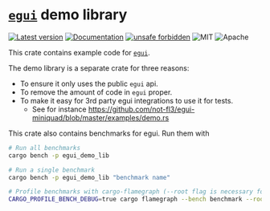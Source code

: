 # [`egui`](https://github.com/emilk/egui) demo library

[![Latest version](https://img.shields.io/crates/v/egui_demo_lib.svg)](https://crates.io/crates/egui_demo_lib)
[![Documentation](https://docs.rs/egui_demo_lib/badge.svg)](https://docs.rs/egui_demo_lib)
[![unsafe forbidden](https://img.shields.io/badge/unsafe-forbidden-success.svg)](https://github.com/rust-secure-code/safety-dance/)
![MIT](https://img.shields.io/badge/license-MIT-blue.svg)
![Apache](https://img.shields.io/badge/license-Apache-blue.svg)

This crate contains example code for [`egui`](https://github.com/emilk/egui).

The demo library is a separate crate for three reasons:

* To ensure it only uses the public `egui` api.
* To remove the amount of code in `egui` proper.
* To make it easy for 3rd party egui integrations to use it for tests.
  - See for instance https://github.com/not-fl3/egui-miniquad/blob/master/examples/demo.rs

This crate also contains benchmarks for egui. 
Run them with 
```bash
# Run all benchmarks
cargo bench -p egui_demo_lib 

# Run a single benchmark
cargo bench -p egui_demo_lib "benchmark name"

# Profile benchmarks with cargo-flamegraph (--root flag is necessary for MacOS)
CARGO_PROFILE_BENCH_DEBUG=true cargo flamegraph --bench benchmark --root -p egui_demo_lib  -- --bench "benchmark name"
```

